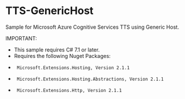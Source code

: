 # TTS-GenericHost
Sample for Microsoft Azure Cognitive Services TTS using Generic Host. 

IMPORTANT:
 * This sample requires C# 7.1 or later.
 * Requires the following Nuget Packages: 
 *      Microsoft.Extensions.Hosting, Version 2.1.1
 *      Microsoft.Extensions.Hosting.Abstractions, Version 2.1.1
 *      Microsoft.Extensions.Http, Version 2.1.1
  
